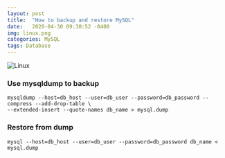 ```yaml
---
layout: post
title:  "How to backup and restore MySQL"
date:   2020-04-30 09:30:52 -0400
img: linux.png
categories: MySQL
tags: Database
---
```


![Linux]({{site.baseurl}}/images/linux.png)

### Use mysqldump to backup
```
mysqldump --host=db_host --user=db_user --password=db_password --compress --add-drop-table \
--extended-insert --quote-names db_name > mysql.dump
```
### Restore from dump
```
mysql --host=db_host --user=db_user --password=db_password db_name < mysql.dump

```
